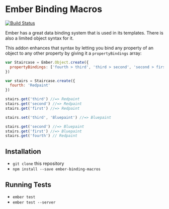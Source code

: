 # Ember Binding Macros
[![Build Status](https://travis-ci.org/cowboyd/ember-binding-macros.png?branch=master)](https://travis-ci.org/cowboyd/ember-binding-macros)



Ember has a great data binding system that is used in its
templates. There is also a limited object syntax for it.

This addon enhances that syntax by letting you bind any property of an
object to any other property by giving it a `propertyBindings` array:

```js
var Staircase = Ember.Object.create({
  propertyBindings: ['fourth > third', 'third > second', 'second > first']
})

var stairs = Staircase.create({
  fourth: 'Redpaint'
})

stairs.get('third') //=> Redpaint
stairs.get('second') //=> Redpaint
stairs.get('first') //=> Redpaint

stairs.set('third', 'Bluepaint') //=> Bluepaint

stairs.get('second') //=> Bluepaint
stairs.get('first') //=> Bluepaint
stairs.get('fourth') // Redpaint


```

## Installation

* `git clone` this repository
* `npm install --save ember-binding-macros`


## Running Tests

* `ember test`
* `ember test --server`
